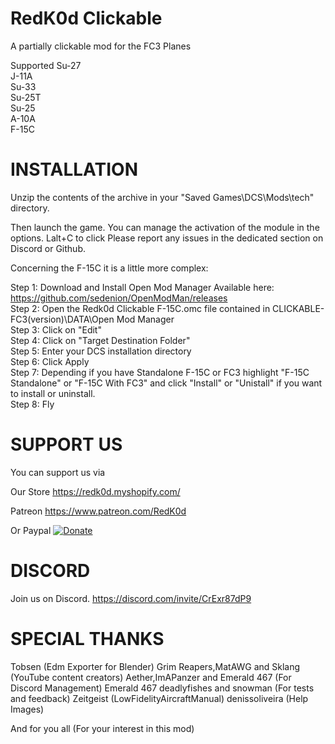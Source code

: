 # RedK0d Clickable
 A partially clickable mod for the FC3 Planes

 Supported
 Su-27  
 J-11A  
 Su-33  
 Su-25T  
 Su-25  
 A-10A  
 F-15C   

 # INSTALLATION 

Unzip the contents of the archive in your "Saved Games\DCS\Mods\tech" directory.  

Then launch the game. You can manage the activation of the module in the options. Lalt+C to click Please report any issues in the dedicated section on Discord or Github.  

Concerning the F-15C it is a little more complex:  

Step 1: Download and Install Open Mod Manager Available here: https://github.com/sedenion/OpenModMan/releases  
Step 2: Open the Redk0d Clickable F-15C.omc file contained in CLICKABLE-FC3(version)\DATA\Open Mod Manager  
Step 3: Click on "Edit"  
Step 4: Click on "Target Destination Folder"   
Step 5: Enter your DCS installation directory  
Step 6: Click Apply  
Step 7: Depending if you have Standalone F-15C or FC3 highlight "F-15C Standalone" or "F-15C With FC3" and click "Install" or "Unistall" if you want to install or uninstall.  
Step 8: Fly  
 
 # SUPPORT US
You can support us via 

Our Store
https://redk0d.myshopify.com/

Patreon 
https://www.patreon.com/RedK0d

Or Paypal
[![Donate](https://www.paypalobjects.com/en_US/FR/i/btn/btn_donateCC_LG.gif)](https://www.paypal.com/donate/?hosted_button_id=8RA626VEJD2SC)

 # DISCORD
Join us on Discord. 
https://discord.com/invite/CrExr87dP9

 # SPECIAL THANKS
 Tobsen                               (Edm Exporter for Blender)
 Grim Reapers,MatAWG and Sklang       (YouTube content creators)
 Aether,ImAPanzer and Emerald 467     (For Discord Management)
 Emerald 467 deadlyfishes and snowman (For tests and feedback)
 Zeitgeist                            (LowFidelityAircraftManual)
 denissoliveira                       (Help Images)
 
 
 And for you all                      (For your interest in this mod)


